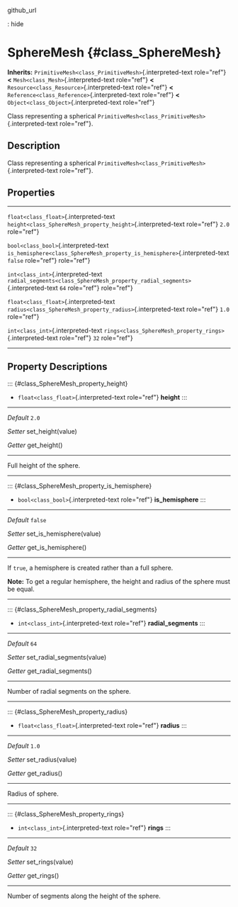 github\_url

:   hide

SphereMesh {#class_SphereMesh}
==========

**Inherits:** `PrimitiveMesh<class_PrimitiveMesh>`{.interpreted-text
role="ref"} **\<** `Mesh<class_Mesh>`{.interpreted-text role="ref"}
**\<** `Resource<class_Resource>`{.interpreted-text role="ref"} **\<**
`Reference<class_Reference>`{.interpreted-text role="ref"} **\<**
`Object<class_Object>`{.interpreted-text role="ref"}

Class representing a spherical
`PrimitiveMesh<class_PrimitiveMesh>`{.interpreted-text role="ref"}.

Description
-----------

Class representing a spherical
`PrimitiveMesh<class_PrimitiveMesh>`{.interpreted-text role="ref"}.

Properties
----------

  ---------------------------------------- -------------------------------------------------------------------------------- ---------
  `float<class_float>`{.interpreted-text   `height<class_SphereMesh_property_height>`{.interpreted-text role="ref"}         `2.0`
  role="ref"}                                                                                                               

  `bool<class_bool>`{.interpreted-text     `is_hemisphere<class_SphereMesh_property_is_hemisphere>`{.interpreted-text       `false`
  role="ref"}                              role="ref"}                                                                      

  `int<class_int>`{.interpreted-text       `radial_segments<class_SphereMesh_property_radial_segments>`{.interpreted-text   `64`
  role="ref"}                              role="ref"}                                                                      

  `float<class_float>`{.interpreted-text   `radius<class_SphereMesh_property_radius>`{.interpreted-text role="ref"}         `1.0`
  role="ref"}                                                                                                               

  `int<class_int>`{.interpreted-text       `rings<class_SphereMesh_property_rings>`{.interpreted-text role="ref"}           `32`
  role="ref"}                                                                                                               
  ---------------------------------------- -------------------------------------------------------------------------------- ---------

Property Descriptions
---------------------

::: {#class_SphereMesh_property_height}
-   `float<class_float>`{.interpreted-text role="ref"} **height**
:::

  ----------- --------------------
  *Default*   `2.0`

  *Setter*    set\_height(value)

  *Getter*    get\_height()
  ----------- --------------------

Full height of the sphere.

------------------------------------------------------------------------

::: {#class_SphereMesh_property_is_hemisphere}
-   `bool<class_bool>`{.interpreted-text role="ref"} **is\_hemisphere**
:::

  ----------- ----------------------------
  *Default*   `false`

  *Setter*    set\_is\_hemisphere(value)

  *Getter*    get\_is\_hemisphere()
  ----------- ----------------------------

If `true`, a hemisphere is created rather than a full sphere.

**Note:** To get a regular hemisphere, the height and radius of the
sphere must be equal.

------------------------------------------------------------------------

::: {#class_SphereMesh_property_radial_segments}
-   `int<class_int>`{.interpreted-text role="ref"} **radial\_segments**
:::

  ----------- ------------------------------
  *Default*   `64`

  *Setter*    set\_radial\_segments(value)

  *Getter*    get\_radial\_segments()
  ----------- ------------------------------

Number of radial segments on the sphere.

------------------------------------------------------------------------

::: {#class_SphereMesh_property_radius}
-   `float<class_float>`{.interpreted-text role="ref"} **radius**
:::

  ----------- --------------------
  *Default*   `1.0`

  *Setter*    set\_radius(value)

  *Getter*    get\_radius()
  ----------- --------------------

Radius of sphere.

------------------------------------------------------------------------

::: {#class_SphereMesh_property_rings}
-   `int<class_int>`{.interpreted-text role="ref"} **rings**
:::

  ----------- -------------------
  *Default*   `32`

  *Setter*    set\_rings(value)

  *Getter*    get\_rings()
  ----------- -------------------

Number of segments along the height of the sphere.
